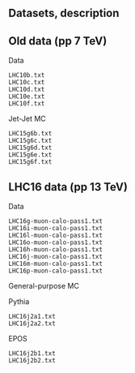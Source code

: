 Datasets, description
---------------------

## Old data (pp 7 TeV)

Data

```
LHC10b.txt
LHC10c.txt
LHC10d.txt
LHC10e.txt
LHC10f.txt
```

Jet-Jet MC
```
LHC15g6b.txt
LHC15g6c.txt
LHC15g6d.txt
LHC15g6e.txt
LHC15g6f.txt
```


## LHC16 data (pp 13 TeV)

Data
```
LHC16g-muon-calo-pass1.txt
LHC16i-muon-calo-pass1.txt
LHC16l-muon-calo-pass1.txt
LHC16o-muon-calo-pass1.txt
LHC16h-muon-calo-pass1.txt
LHC16j-muon-calo-pass1.txt
LHC16m-muon-calo-pass1.txt
LHC16p-muon-calo-pass1.txt
```

General-purpose MC

Pythia

```
LHC16j2a1.txt
LHC16j2a2.txt
```

EPOS

```
LHC16j2b1.txt
LHC16j2b2.txt
```